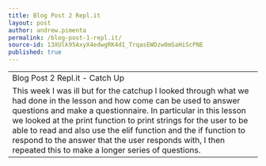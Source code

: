 ```yaml
---
title: Blog Post 2 Repl.it
layout: post
author: andrew.pimenta
permalink: /blog-post-1-repl.it/
source-id: 13XUlk95AxyX4edwgRK4d1_TrqasEWDzw0mSaHiScPNE
published: true
---
```

<table>
  <tr>
    <td>Blog Post 2 Repl.it - Catch Up</td>
  </tr>
  <tr>
    <td>This week I was ill but for the catchup I looked through what we had done in the lesson and how come can be used to answer questions and make a questionnaire. In particular in this lesson we looked at the print function to print strings for the user to be able to read and also use the elif function and the if function to respond to the answer that the user responds with, I then repeated this to make a longer series of questions.</td>
  </tr>
</table>


